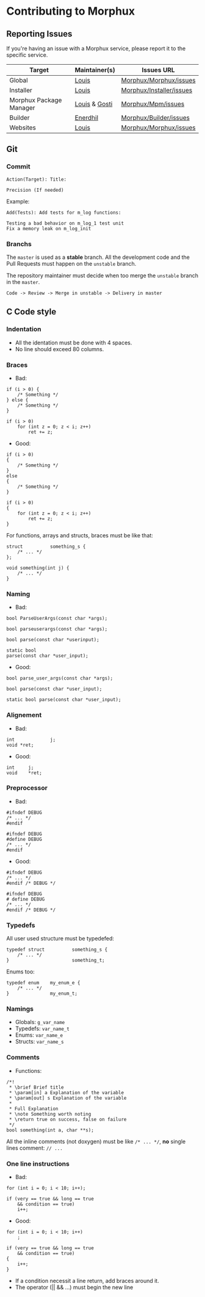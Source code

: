 # Contributing to Morphux

## Reporting Issues
If you're having an issue with a Morphux service, please report it to the specific service.

| Target | Maintainer(s) | Issues URL |
|------------|------------|-----------|
| Global     | [Louis](mailto:louis@morphux.org) | [Morphux/Morphux/issues](https://github.com/Morphux/Morphux/issues) 
| Installer  | [Louis](mailto:louis@morphux.org) | [Morphux/Installer/issues](https://github.com/Morphux/installer/issues) |
| Morphux Package Manager | [Louis](mailto:louis@morphux.org) & [Gosti](mailto:) | [Morphux/Mpm/issues](https://github.com/Morphux/mpm/issues) |
| Builder | [Enerdhil](mailto:enerdhil@morphux.org) | [Morphux/Builder/issues](https://github.com/Morphux/Builder/issues) |
| Websites | [Louis](mailto:louis@morphux.org) | [Morphux/Morphux/issues](https://github.com/Morphux/Morphux/issues)

## Git

### Commit
```
Action(Target): Title:

Precision (If needed)

```

Example:
```
Add(Tests): Add tests for m_log functions:

Testing a bad behavior on m_log_1 test unit
Fix a memory leak on m_log_init

```

### Branchs
The ```master``` is used as a **stable** branch. All the development code and 
the Pull Requests must happen on the ```unstable``` branch.

The repository maintainer must decide when too merge the ```unstable``` branch in the ```master```.

```
Code -> Review -> Merge in unstable -> Delivery in master
```

## C Code style

### Indentation
- All the identation must be done with 4 spaces.
- No line should exceed 80 columns.

### Braces
- Bad:
```
if (i > 0) {
    /* Something */
} else {
    /* Something */
}
```

```
if (i > 0)
    for (int z = 0; z < i; z++)
        ret += z;
```

- Good:
```
if (i > 0)
{
    /* Something */
}
else
{
    /* Something */
}
```

```
if (i > 0)
{
    for (int z = 0; z < i; z++)
        ret += z;
}
```

For functions, arrays and structs, braces must be like that:
```
struct          something_s {
    /* ... */
};
```

```
void something(int j) {
    /* ... */
}
```

### Naming
- Bad:
```
bool ParseUserArgs(const char *args);

bool parseuserargs(const char *args);

bool parse(const char *userinput);

static bool
parse(const char *user_input);
```

- Good:
```
bool parse_user_args(const char *args);

bool parse(const char *user_input);

static bool parse(const char *user_input);
```

### Alignement
- Bad:
```
int             j;
void *ret;
```

- Good:
```
int     j;
void    *ret;
```

### Preprocessor
- Bad:
```
#ifndef DEBUG
/* ... */
#endif
```

```
#ifndef DEBUG
#define DEBUG
/* ... */
#endif
```

- Good:
```
#ifndef DEBUG
/* ... */
#endif /* DEBUG */
```

```
#ifndef DEBUG
# define DEBUG
/* ... */
#endif /* DEBUG */
```

### Typedefs
All user used structure must be typedefed:
```
typedef struct          something_s {
    /* ... */
}                       something_t;
```
Enums too:
```
typedef enum    my_enum_e {
    /* ... */
}               my_enum_t;
```

### Namings
- Globals: ```g_var_name```
- Typedefs: ```var_name_t```
- Enums: ```var_name_e```
- Structs: ```var_name_s```

### Comments
- Functions:
```
/*!
 * \brief Brief title
 * \param[in] a Explanation of the variable
 * \param[out] s Explanation of the variable
 *
 * Full Explanation
 * \note Something worth noting
 * \return true on success, false on failure
 */
bool something(int a, char **s);
```

All the inline comments (not doxygen) must be like ```/* ... */```, **no** single lines comment: ```// ...```

### One line instructions
- Bad:
```
for (int i = 0; i < 10; i++);
```

```
if (very == true && long == true
    && condition == true)
    i++;
```

- Good:
```
for (int i = 0; i < 10; i++)
    ;
```

```
if (very == true && long == true
    && condition == true)
{
    i++;
}
```
- If a condition necessit a line return, add braces around it.
- The operator (|| && ...) must begin the new line
